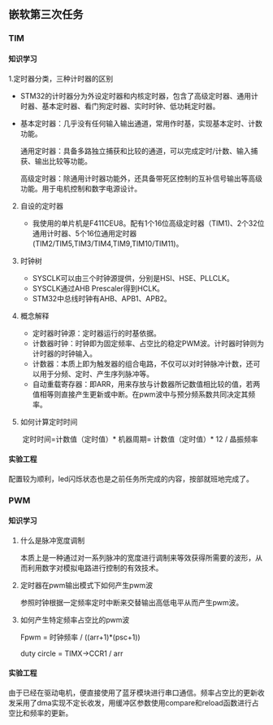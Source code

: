 ## 嵌软第三次任务

### TIM

#### 知识学习

1.定时器分类，三种计时器的区别

* STM32的计时器分为外设定时器和内核定时器，包含了高级定时器、通用计时器、基本定时器、看门狗定时器、实时时钟、低功耗定时器。

* 基本定时器：几乎没有任何输入输出通道，常用作时基，实现基本定时、计数功能。

  通用定时器：具备多路独立捕获和比较的通道，可以完成定时/计数、输入捕获、输出比较等功能。

  高级定时器：除通用计时器功能外，还具备带死区控制的互补信号输出等高级功能。用于电机控制和数字电源设计。

2. 自设的定时器
   * 我使用的单片机是F411CEU8。配有1个16位高级定时器（TIM1)、2个32位通用计时器、5个16位通用定时器(TIM2/TIM5,TIM3/TIM4,TIM9,TIM10/TIM11)。

3. 时钟树
   * SYSCLK可以由三个时钟源提供，分别是HSI、HSE、PLLCLK。
   * SYSCLK通过AHB Prescaler得到HCLK。
   * STM32中总线时钟有AHB、APB1、APB2。

4. 概念解释
   * 定时器时钟源：定时器运行的时基依据。
   * 计数器时钟：时钟即为固定频率、占空比的稳定PWM波。计时器时钟则为计时器的时钟输入。
   * 计数器：本质上即为触发器的组合电路，不仅可以对时钟脉冲计数，还可以用于分频、定时、产生序列脉冲等。
   * 自动重载寄存器：即ARR，用来存放与计数器所记数值相比较的值，若两值相等则直接产生更新或中断。在pwm波中与预分频系数共同决定其频率。

5. 如何计算定时时间

   ​    定时时间=计数值（定时值）\* 机器周期= 计数值（定时值）\* 12 / 晶振频率

#### 实验工程

配置较为顺利，led闪烁状态也是之前任务所完成的内容，按部就班地完成了。



### PWM

#### 知识学习

1. 什么是脉冲宽度调制

   本质上是一种通过对一系列脉冲的宽度进行调制来等效获得所需要的波形，从而利用数字对模拟电路进行控制的有效技术。

2. 定时器在pwm输出模式下如何产生pwm波

   参照时钟根据一定频率定时中断来交替输出高低电平从而产生pwm波。

3. 如何产生特定频率占空比的pwm波

   Fpwm = 时钟频率 / ((arr+1)*(psc+1))

   duty circle = TIMX->CCR1 / arr

#### 实验工程

由于已经在驱动电机，便直接使用了蓝牙模块进行串口通信。频率占空比的更新收发采用了dma实现不定长收发，用缓冲区参数使用compare和reload函数进行占空比和频率的更新。
